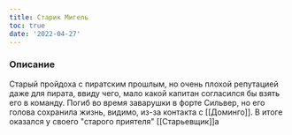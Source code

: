 ```yaml
---
title: Старик Мигель
toc: true
date: '2022-04-27'
---
```


### Описание
Старый пройдоха с пиратским прошлым, но очень плохой репутацией даже для пирата, ввиду чего, мало какой капитан согласился бы взять его в команду.
Погиб во время заварушки в форте Сильвер, но его голова сохранила жизнь, видимо, из-за контакта с [[Доминго]]. В итоге оказался у своего "старого приятеля" [[Старьевщик]]а